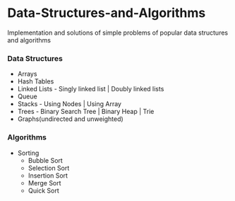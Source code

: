 # Data-Structures-and-Algorithms
Implementation and solutions of simple problems of popular data structures and algorithms

### Data Structures
- Arrays
- Hash Tables
- Linked Lists - Singly linked list | Doubly linked lists
- Queue
- Stacks - Using Nodes | Using Array
- Trees - Binary Search Tree | Binary Heap | Trie
- Graphs(undirected and unweighted)

### Algorithms
- Sorting
  - Bubble Sort
  - Selection Sort
  - Insertion Sort
  - Merge Sort
  - Quick Sort
